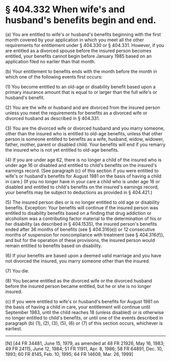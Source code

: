 # § 404.332   When wife's and husband's benefits begin and end.

(a) You are entitled to wife's or husband's benefits beginning with the first month covered by your application in which you meet all the other requirements for entitlement under § 404.330 or § 404.331. However, if you are entitled as a divorced spouse before the insured person becomes entitled, your benefits cannot begin before January 1985 based on an application filed no earlier than that month.


(b) Your entitlement to benefits ends with the month before the month in which one of the following events first occurs:


(1) You become entitled to an old-age or disability benefit based upon a primary insurance amount that is equal to or larger than the full wife's or husband's benefit.


(2) You are the wife or husband and are divorced from the insured person unless you meet the requirements for benefits as a divorced wife or divorced husband as described in § 404.331.


(3) You are the divorced wife or divorced husband and you marry someone, other than the insured who is entitled to old-age benefits, unless that other person is someone entitled to benefits as a wife, husband, widow, widower, father, mother, parent or disabled child. Your benefits will end if you remarry the insured who is not yet entitled to old-age benefits.


(4) If you are under age 62, there is no longer a child of the insured who is under age 16 or disabled and entitled to child's benefits on the insured's earnings record. (See paragraph (c) of this section if you were entitled to wife's or husband's benefits for August 1981 on the basis of having a child in care.) (If you no longer have in your care a child who is under age 16 or disabled and entitled to child's benefits on the insured's earnings record, your benefits may be subject to deductions as provided in § 404.421.)


(5) The insured person dies or is no longer entitled to old age or disability benefits. Exception: Your benefits will continue if the insured person was entitled to disability benefits based on a finding that drug addiction or alcoholism was a contributing factor material to the determination of his or her disability (as described in § 404.1535), the insured person's benefits ended after 36 months of benefits (see § 404.316(e)) or 12 consecutive months of suspension for noncompliance with treatment (see § 404.316(f)), and but for the operation of these provisions, the insured person would remain entitled to benefits based on disability.


(6) If your benefits are based upon a deemed valid marriage and you have not divorced the insured, you marry someone other than the insured.


(7) You die.


(8) You became entitled as the divorced wife or the divorced husband before the insured person became entitled, but he or she is no longer insured.


(c) If you were entitled to wife's or husband's benefits for August 1981 on the basis of having a child in care, your entitlement will continue until September 1983, until the child reaches 18 (unless disabled) or is otherwise no longer entitled to child's benefits, or until one of the events described in paragraph (b) (1), (2), (3), (5), (6) or (7) of this section occurs, whichever is earliest.



---

[N] [44 FR 34481, June 15, 1979, as amended at 48 FR 21926, May 16, 1983; 49 FR 24115, June 12, 1984; 51 FR 11911, Apr. 8, 1986; 58 FR 64891, Dec. 10, 1993; 60 FR 8145, Feb. 10, 1995; 64 FR 14608, Mar. 26, 1999]




